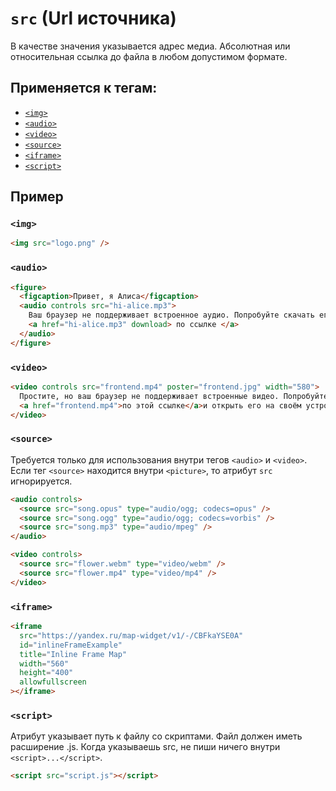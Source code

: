 # `src` (Url источника)

В качестве значения указывается адрес медиа. Абсолютная или относительная ссылка до файла в любом допустимом формате.

## Применяется к тегам:

- [`<img>`](<../TAGS MEDIA/img (ИЗОБРАЖЕНИЕ).md>)
- [`<audio>`](<../TAGS MEDIA/audio (АУДИО).md>)
- [`<video>`](<../TAGS MEDIA/video (ВИДЕО).md>)
- [`<source>`](<../TAGS MEDIA/source (ИСТОЧНИК МЕДИА).md>)
- [`<iframe>`](<../TAGS MEDIA/iframe (ВСТРАИВАНИЕ ФРЕЙМА).md>)
- [`<script>`](<../TAGS HEAD/script (ДОБАВЛЯЕТ СКРИПТЫ).md>)

## Пример

### `<img>`

```html
<img src="logo.png" />
```

### `<audio>`

```html
<figure>
  <figcaption>Привет, я Алиса</figcaption>
  <audio controls src="hi-alice.mp3">
    Ваш браузер не поддерживает встроенное аудио. Попробуйте скачать его
    <a href="hi-alice.mp3" download> по ссылке </a>
  </audio>
</figure>
```

### `<video>`

```html
<video controls src="frontend.mp4" poster="frontend.jpg" width="580">
  Простите, но ваш браузер не поддерживает встроенные видео. Попробуйте скачать видео
  <a href="frontend.mp4">по этой ссылке</a>и открыть его на своём устройстве.
</video>
```

### `<source>`

Требуется только для использования внутри тегов `<audio>` и `<video>`. Если тег `<source>` находится внутри `<picture>`, то атрибут `src` игнорируется.

```html
<audio controls>
  <source src="song.opus" type="audio/ogg; codecs=opus" />
  <source src="song.ogg" type="audio/ogg; codecs=vorbis" />
  <source src="song.mp3" type="audio/mpeg" />
</audio>

<video controls>
  <source src="flower.webm" type="video/webm" />
  <source src="flower.mp4" type="video/mp4" />
</video>
```

### `<iframe>`

```html
<iframe
  src="https://yandex.ru/map-widget/v1/-/CBFkaYSE0A"
  id="inlineFrameExample"
  title="Inline Frame Map"
  width="560"
  height="400"
  allowfullscreen
></iframe>
```

### `<script>`

Атрибут указывает путь к файлу со скриптами. Файл должен иметь расширение .js. Когда указываешь src, не пиши ничего внутри `<script>...</script>`.

```html
<script src="script.js"></script>
```
